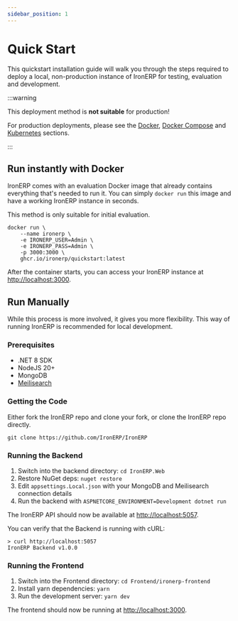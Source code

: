 ```yaml
---
sidebar_position: 1
---
```


# Quick Start

This quickstart installation guide will walk you through the steps required
to deploy a local, non-production instance of IronERP for testing, evaluation
and development.

:::warning

This deployment method is **not suitable** for production!

For production deployments, please see the [Docker](/docs/intro/installing/docker),
[Docker Compose](/docs/intro/installing/docker-compose) and
[Kubernetes](/docs/intro/installing/kubernetes) sections.

:::

## Run instantly with Docker

IronERP comes with an evaluation Docker image that already contains everything
that's needed to run it. You can simply `docker run` this image and have a
working IronERP instance in seconds.

This method is only suitable for initial evaluation.

```shell
docker run \
    --name ironerp \
    -e IRONERP_USER=Admin \
    -e IRONERP_PASS=Admin \
    -p 3000:3000 \
    ghcr.io/ironerp/quickstart:latest
```

After the container starts, you can access your IronERP instance at
[http://localhost:3000](http://localhost:3000).

## Run Manually

While this process is more involved, it gives you more flexibility. This way
of running IronERP is recommended for local development.

### Prerequisites

 - .NET 8 SDK
 - NodeJS 20+
 - MongoDB
 - [Meilisearch](/docs/intro/misc/meilisearch)

### Getting the Code

Either fork the IronERP repo and clone your fork, or clone the IronERP repo
directly.

```shell
git clone https://github.com/IronERP/IronERP
```

### Running the Backend

 1. Switch into the backend directory: `cd IronERP.Web`
 2. Restore NuGet deps: `nuget restore`
 3. Edit `appsettings.Local.json` with your MongoDB and Meilisearch connection
    details
 4. Run the backend with `ASPNETCORE_ENVIRONMENT=Development dotnet run`

The IronERP API should now be available at [http://localhost:5057](http://localhost:5057).

You can verify that the Backend is running with cURL:

```shell
> curl http://localhost:5057
IronERP Backend v1.0.0
```

### Running the Frontend

 1. Switch into the Frontend directory: `cd Frontend/ironerp-frontend`
 2. Install yarn dependencies: `yarn`
 3. Run the development server: `yarn dev`

The frontend should now be running at [http://localhost:3000](http://localhost:3000).